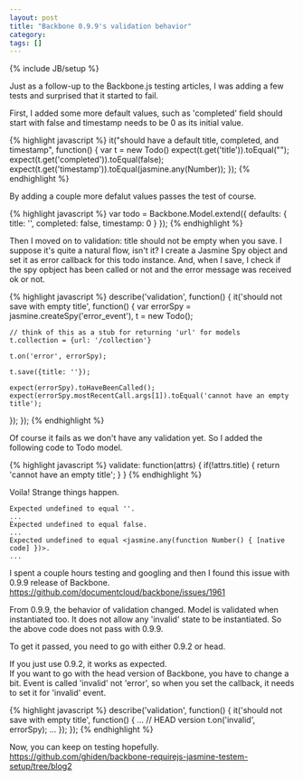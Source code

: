```yaml
---
layout: post
title: "Backbone 0.9.9's validation behavior"
category: 
tags: []
---
```

{% include JB/setup %}

Just as a follow-up to the Backbone.js testing articles, I was adding a few tests and surprised that it started to fail.  

First, I added some more default values, such as 'completed' field should start with false and timestamp needs to be 0 as its initial value.

{% highlight javascript %}
it("should have a default title, completed, and timestamp", function() {
  var t = new Todo()
  expect(t.get('title')).toEqual("");
  expect(t.get('completed')).toEqual(false);
  expect(t.get('timestamp')).toEqual(jasmine.any(Number));
});
{% endhighlight %}

By adding a couple more defalut values passes the test of course.

{% highlight javascript %}
var todo = Backbone.Model.extend({
  defaults: {
    title: '',
    completed: false,
    timestamp: 0
  }
});
{% endhighlight %}

Then I moved on to validation: title should not be empty when you save. I suppose it's quite a natural flow, isn't it? I create a Jasmine Spy object and set it as error callback for this todo instance. And, when I save, I check if the spy opbject has been called or not and the error message was received ok or not.

{% highlight javascript %}
describe('validation', function() {
  it('should not save with empty title', function() {
    var errorSpy = jasmine.createSpy('error_event'),
        t = new Todo();

    // think of this as a stub for returning 'url' for models
    t.collection = {url: '/collection'}

    t.on('error', errorSpy);

    t.save({title: ''});

    expect(errorSpy).toHaveBeenCalled();
    expect(errorSpy.mostRecentCall.args[1]).toEqual('cannot have an empty title');
  });
});
{% endhighlight %}

Of course it fails as we don't have any validation yet. So I added the following code to Todo model.  

{% highlight javascript %}
validate: function(attrs) {
  if(!attrs.title) {
    return 'cannot have an empty title';
  }
}
{% endhighlight %}

Voila! Strange things happen.

    Expected undefined to equal ''.
    ...
    Expected undefined to equal false.
    ...
    Expected undefined to equal <jasmine.any(function Number() { [native code] })>.
    ...

I spent a couple hours testing and googling and then I found this issue with 0.9.9 release of Backbone.  
<https://github.com/documentcloud/backbone/issues/1961>

From 0.9.9, the behavior of validation changed. Model is validated when instantiated too. It does not allow any 'invalid' state to be instantiated. So the above code does not pass with 0.9.9.  

To get it passed, you need to go with either 0.9.2 or head. 

If you just use 0.9.2, it works as expected.  
If you want to go with the head version of Backbone, you have to change a bit.  Event is called 'invalid' not 'error', so when you set the callback, it needs to set it for 'invalid' event.

{% highlight javascript %}
describe('validation', function() {
  it('should not save with empty title', function() {
    ...
    // HEAD version
    t.on('invalid', errorSpy);
    ...
  });
});
{% endhighlight %}

Now, you can keep on testing hopefully.  
<https://github.com/ghiden/backbone-requirejs-jasmine-testem-setup/tree/blog2>
